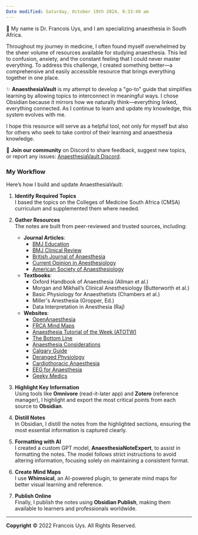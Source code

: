 ```yaml
---
Date modified: Saturday, October 19th 2024, 9:33:49 am
---
```


👋 My name is Dr. Francois Uys, and I am specializing anaesthesia in South Africa.

Throughout my journey in medicine, I often found myself overwhelmed by the sheer volume of resources available for studying anaesthesia. This led to confusion, anxiety, and the constant feeling that I could never master everything. To address this challenge, I created something better—a comprehensive and easily accessible resource that brings everything together in one place.

✨ **AnaesthesiaVault** is my attempt to develop a "go-to" guide that simplifies learning by allowing topics to interconnect in meaningful ways. I chose Obsidian because it mirrors how we naturally think—everything linked, everything connected. As I continue to learn and update my knowledge, this system evolves with me.

I hope this resource will serve as a helpful tool, not only for myself but also for others who seek to take control of their learning and anaesthesia knowledge.

💬 **Join our community** on Discord to share feedback, suggest new topics, or report any issues: [AnaesthesiaVault Discord](https://discord.gg/9ezpfZxnPg).

### My Workflow

Here’s how I build and update AnaesthesiaVault:

1. **Identify Required Topics**  
	I based the topics on the Colleges of Medicine South Africa (CMSA) curriculum and supplemented them where needed.
	
2. **Gather Resources**  
	The notes are built from peer-reviewed and trusted sources, including:
	
	- **Journal Articles**:
		- [BMJ Education](https://www.bjaed.org/)
		- [BMJ Clinical Review](https://www.bmj.com/education/clinical-review)
		- [British Journal of Anaesthesia](https://www.bjanaesthesia.org/)
		- [Current Opinion in Anesthesiology](https://journals.lww.com/co-anesthesiology/pages/default.aspx)
		- [American Society of Anaesthesiology](https://pubs.asahq.org/anesthesiology)
	- **Textbooks**:
		- Oxford Handbook of Anaesthesia (Allman et al.)
		- Morgan and Mikhail’s Clinical Anesthesiology (Butterworth et al.)
		- Basic Physiology for Anaesthetists (Chambers et al.)
		- Miller's Anesthesia (Gropper, Ed.)
		- Data Interpretation in Anesthesia (Raj)
	- **Websites**:
		- [OpenAnaesthesia](https://www.openanesthesia.org/)
		- [FRCA Mind Maps](https://www.frcamindmaps.org/)
		- [Anaesthesia Tutorial of the Week (ATOTW)](https://resources.wfsahq.org/anaesthesia-tutorial-of-the-week/)
		- [The Bottom Line](https://www.thebottomline.org.uk/)
		- [Anaesthesia Considerations](https://www.anesthesiaconsiderations.com/)
		- [Calgary Guide](https://calgaryguide.ucalgary.ca/)
		- [Deranged Physiology](https://derangedphysiology.com/main/home)
		- [Cardiothoracic Anaesthesia](https://cardiothoracicanaesthesia.com/)
		- [EEG for Anaesthesia](https://eegforanesthesia.iars.org/)
		- [Geeky Medics](https://geekymedics.com/category/medicine/anaesthetics/)
3. **Highlight Key Information**  
	Using tools like **Omnivore** (read-it-later app) and **Zotero** (reference manager), I highlight and export the most critical points from each source to **Obsidian**.
	
4. **Distill Notes**  
	In Obsidian, I distill the notes from the highlighted sections, ensuring the most essential information is captured clearly.
	
5. **Formatting with AI**  
	I created a custom GPT model, **AnaesthesiaNoteExpert**, to assist in formatting the notes. The model follows strict instructions to avoid altering information, focusing solely on maintaining a consistent format.
	
6. **Create Mind Maps**  
	I use **Whimsical**, an AI-powered plugin, to generate mind maps for better visual learning and reference.
	
7. **Publish Online**  
	Finally, I publish the notes using **Obsidian Publish**, making them available to learners and professionals worldwide.

---

**Copyright**
© 2022 Francois Uys. All Rights Reserved.
